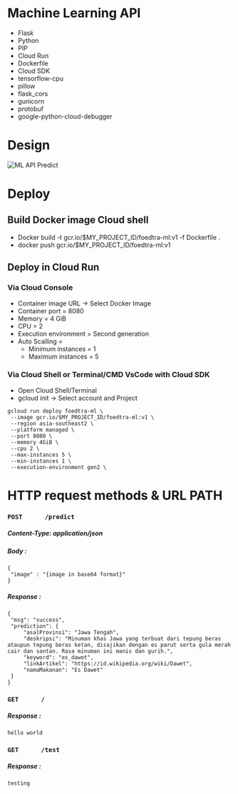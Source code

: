 # Machine Learning API

- Flask
- Python
- PIP
- Cloud Run
- Dockerfile
- Cloud SDK
- tensorflow-cpu
- pillow
- flask_cors
- gunicorn
- protobuf
- google-python-cloud-debugger

# Design

![ML API Predict](https://github.com/Foedtra/PROFILE-C22-PS209-Product-Based-Capstone/blob/main/CC/Google%20Cloud%20Foedtra%20Final%202%20_%20For%20Image%20Predict.png?raw=true)

# Deploy
## Build Docker image Cloud shell
- Docker build -t gcr.io/$MY_PROJECT_ID/foedtra-ml:v1 -f Dockerfile .
- docker push gcr.io/$MY_PROJECT_ID/foedtra-ml:v1

## Deploy in Cloud Run

### Via Cloud Console
- Container image URL -> Select Docker Image 
- Container port = 8080
- Memory = 4 GiB
- CPU = 2
- Execution environment = Second generation
- Auto Scalling = 
  - Minimum instances = 1
  - Maximum instances = 5

### Via Cloud Shell or Terminal/CMD VsCode with Cloud SDK

- Open Cloud Shell/Terminal
- gcloud init -> Select account and Project
```
gcloud run deploy foedtra-ml \
 --image gcr.io/$MY_PROJECT_ID/foedtra-ml:v1 \
 --region asia-southeast2 \
 --platform managed \
 --port 8080 \
 --memory 4GiB \
 --cpu 2 \
 --max-instances 5 \
 --min-instances 1 \
 --execution-environment gen2 \
 ```
 
 # HTTP request methods & URL PATH
 ### ```POST      /predict```
 ##### Content-Type: application/json
 ##### Body :
 ```
 {
  "image" : "{image in base64 format}"
 }
 ```
 ##### Response :
 ```
{
  "msg": "success",
  "prediction": {
      "asalProvinsi": "Jawa Tengah",
      "deskripsi": "Minuman khas Jawa yang terbuat dari tepung beras ataupun tepung beras ketan, disajikan dengan es parut serta gula merah cair dan santan. Rasa minuman ini manis dan gurih.",
      "keyword": "es_dawet",
      "linkArtikel": "https://id.wikipedia.org/wiki/Dawet",
      "namaMakanan": "Es Dawet"
  }
}
```

 ### ```GET      /```
 ##### Response :
 ```
hello world
```

 ### ```GET      /test```
 ##### Response :
 ```
testing
```
